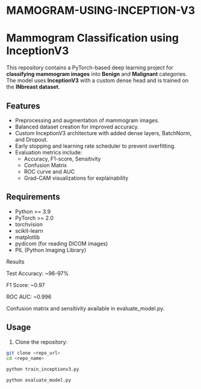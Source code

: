 # MAMOGRAM-USING-INCEPTION-V3
# Mammogram Classification using InceptionV3

This repository contains a PyTorch-based deep learning project for **classifying mammogram images** into **Benign** and **Malignant** categories. The model uses **InceptionV3** with a custom dense head and is trained on the **INbreast dataset**.

## Features

- Preprocessing and augmentation of mammogram images.
- Balanced dataset creation for improved accuracy.
- Custom InceptionV3 architecture with added dense layers, BatchNorm, and Dropout.
- Early stopping and learning rate scheduler to prevent overfitting.
- Evaluation metrics include:
  - Accuracy, F1-score, Sensitivity
  - Confusion Matrix
  - ROC curve and AUC
  - Grad-CAM visualizations for explainability

## Requirements

- Python >= 3.9
- PyTorch >= 2.0
- torchvision
- scikit-learn
- matplotlib
- pydicom (for reading DICOM images)
- PIL (Python Imaging Library)

Results

Test Accuracy: ~96-97%

F1 Score: ~0.97

ROC AUC: ~0.996

Confusion matrix and sensitivity available in evaluate_model.py.


## Usage

1. Clone the repository:

```bash
git clone <repo_url>
cd <repo_name>

python train_inceptionv3.py

python evaluate_model.py


